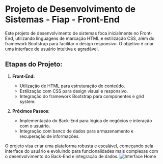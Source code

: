 # Projeto de Desenvolvimento de Sistemas - Fiap - Front-End

Este projeto de desenvolvimento de sistemas foca inicialmente no Front-End, utilizando linguagens de marcação HTML e estilização CSS, além do framework Bootstrap para facilitar o design responsivo. O objetivo é criar uma interface de usuário intuitiva e agradável.

## Etapas do Projeto:

1. **Front-End:**
   - Utilização de HTML para estruturação do conteúdo.
   - Estilização com CSS para design visual e responsivo.
   - Integração do framework Bootstrap para componentes e grid system.

2. **Próximos Passos:**
   - Implementação do Back-End para lógica de negócios e interação com o usuário.
   - Integração com banco de dados para armazenamento e recuperação de informações.

O projeto visa criar uma plataforma robusta e escalável, começando pela interface do usuário e evoluindo para funcionalidades mais complexas com o desenvolvimento do Back-End e integração de dados.
![Interface Home](https://github.com/Lucilaxavier/Fiap-Projeto-Fintech/assets/57038945/76a93534-71a8-415c-8f21-4cad5cc6b625)
